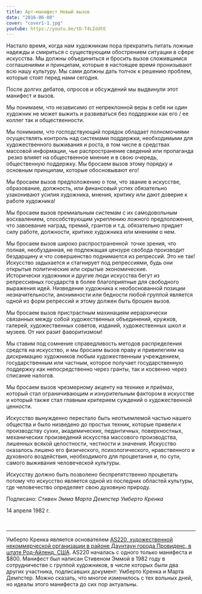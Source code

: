 ```yaml
---
title: Арт-манифест Новый вызов
date: "2016-06-08"
cover: "cover1-1.jpg"
youtube: https://youtu.be/tD-T4LIddtE
---
```


Настало время, когда нам художникам пора прекратить питать ложные надежды и смириться с существующим обострением ситуации в сфере искусства. Мы должны объединиться и бросить вызов сложившимся соглашениями и принципам, которые в настоящее время пронизывают всю нашу культуру. Мы сами должны дать толчок к решению проблем, которые стоят перед нами сегодня.

После долгих дебатов, опросов и обсуждений мы выдвинули этот манифест и вызов.

Мы понимаем, что независимо от непреклонной веры в себя ни один художник не может выжить и развиваться без поддержки как его / ее коллег так и общественности.

Мы понимаем, что господствующий порядок обладает полномочиями осуществлять контроль над системами поддержки, необходимыми для художественного выживания и роста, в том числе в средствах массовой информации, чье распространение сведений или пропаганда  резко влияет на общественное мнение и в свою очередь, общественную поддержку. Мы бросаем вызов этому порядку и основным принципам, которые обосновывают его!

Мы бросаем вызов предположению о том, что звание в искусстве, образование, должность, или финансовый успех обязательно узаконивают усилия художника, мнения, критику или дают доверие к работе художника!

Мы бросаем вызов премиальным системам с их самодовольным восхвалением, способствующим укреплению ложного предположения, что завоевание наград, премий, грантов и т.д. обязательно придает силу работе, должности, критике художника или мнениям о нем.

Мы бросаем вызов широко распространенной  точке зрения, что полная, необузданная, не подлежащая цензуре свобода производит бездарщину и что совершенство поднимается из репрессий. Это не так! Искусство задыхается и стагнирует под репрессиями, будь они открытые политические или скрытые экономические. Исторически художники и другие люди искусства бегут из репрессивных государств в более благоприятные для свободного выражения идей. Низведение художника к необоснованной позиции незначительности, анонимности или бедности любой группой является одной из форм репрессий и этому должен быть брошен вызов.

Мы бросаем вызов пристрастным махинациям иерархически связанных между собой художественных объединений, кружков, галерей, художественных советов, изданий, художественных школ и музеев. От них разит фаворитизмом!

Мы ставим под сомнение справедливость методов распределения средств на искусство, и мы бросаем вызов праву и привилегиям на дискримацию художников любым художественным учреждением, государственным или частным, которое получает государственную поддержку как непосредственно через гранты, так и косвенно через списание налогов.

Мы бросаем вызов чрезмерному акценту на технике и приёмах, который стал ограничивающим и изнурительным фактором в искусстве и который также стал главным критерием суждений о художественной ценности.

Искусство вынужденно перестало быть неотъемлемой частью нашего общества и было низведено до простых техник, которые привели к производству сухих, академических, педантичных, поверхностных, механических произведений искусства массового производства, лишенных всякой целостности, честности и значения. Искусство оказалось лишено его физического, психологического, нравственного и духовного воздействия, необходимого для процветания и, по сути, самого выживания человеческой культуры.

Искусству должно быть позволено беспрепятственно процветать потому что искусство является одной из последних областей культуры, где человечество определяет свою духовную природу.

Подписано: _Стивен Эмма_ _Марта Демпстер_ _Умберто Кренка_

14 апреля 1982 г.

 
* * *


Умберто Кренка является основателем [AS220, художественной некоммерческой организации в районе Даунтаун города Провиденс, в штате Род-Айленд, США](http://ooley.ru/as220/). AS220 началась с одного только манифеста и $800. Манифест был написан Стивеном Эммой в 1982 году в сотрудничестве с группой художников, в числе которых были два других участника, подписавших документ: Умберто Кренка и Марта Демпстер. Можно сказать, что многое изменилось с тех вольных дней, но идеалы этого манифеста до сих пор актуальны.

 


